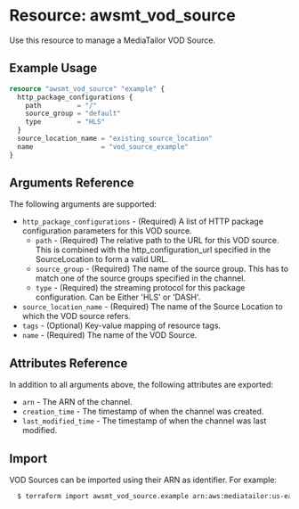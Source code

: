 # Resource: awsmt_vod_source

Use this resource to manage a MediaTailor VOD Source.

## Example Usage

```terraform
resource "awsmt_vod_source" "example" {
  http_package_configurations {
    path         = "/"
    source_group = "default"
    type         = "HLS"
  }
  source_location_name = "existing_source_location"
  name                 = "vod_source_example"
}
```

## Arguments Reference

The following arguments are supported:

- `http_package_configurations` - (Required) A list of HTTP package configuration parameters for this VOD source.
  - `path` - (Required) The relative path to the URL for this VOD source. This is combined with the http_configuration_url specified in the SourceLocation to form a valid URL.
  - `source_group` - (Required) The name of the source group. This has to match one of the source groups specified in the channel.
  - `type` - (Required) the streaming protocol for this package configuration. Can be Either 'HLS' or 'DASH'.
- `source_location_name` - (Required) The name of the Source Location to which the VOD source refers.
- `tags` - (Optional) Key-value mapping of resource tags.
- `name` - (Required) The name of the VOD Source.

## Attributes Reference

In addition to all arguments above, the following attributes are exported:

- `arn` - The ARN of the channel.
- `creation_time` - The timestamp of when the channel was created.
- `last_modified_time` - The timestamp of when the channel was last modified.

## Import

VOD Sources can be imported using their ARN as identifier. For example:

```sh
  $ terraform import awsmt_vod_source.example arn:aws:mediatailor:us-east-1:000000000000:vodSource/sourceLocationName/VodSourceName
```
